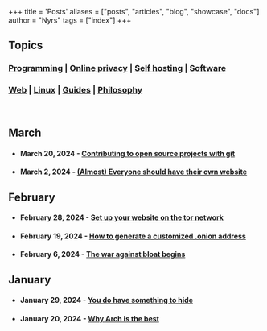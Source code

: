 +++
title = 'Posts'
aliases = ["posts", "articles", "blog", "showcase", "docs"] 
author = "Nyrs"
tags = ["index"]
+++

## Topics
### [Programming](/tags/programming) | [Online privacy](/tags/online-privacy) | [Self hosting](/tags/self-host) | [Software](/tags/software)
### [Web](/tags/web) | [Linux](/tags/linux) | [Guides](/tags/guides) | [Philosophy](/tags/philosophy)
&nbsp;
&nbsp;
## March
- #### **March 20, 2024** - [Contributing to open source projects with git](/posts/git-cheatsheet)
- #### **March 2, 2024** - [(Almost) Everyone should have their own website](/posts/everyone-should-have-a-website)

## February
- #### **February 28, 2024** - [Set up your website on the tor network](/posts/set-your-site-up-on-the-tor-network)
- #### **February 19, 2024** - [How to generate a customized .onion address](/posts/custom-onion)
- #### **February 6, 2024** - [The war against bloat begins](/posts/war-against-bloat-begins)

## January
- #### **January 29, 2024** - [You do have something to hide](/posts/you-have-something-to-hide)
- #### **January 20, 2024** - [Why Arch is the best](/posts/why-arch-is-the-best)
